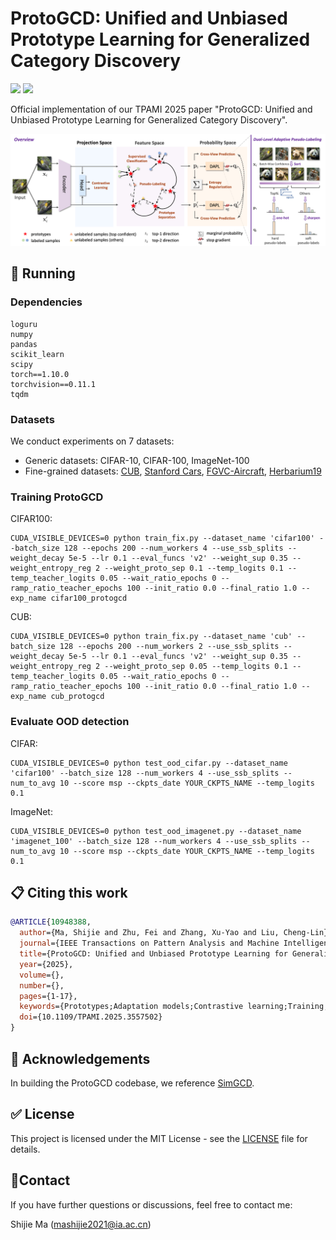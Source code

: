 # ProtoGCD: Unified and Unbiased Prototype Learning for Generalized Category Discovery

<a href='https://ieeexplore.ieee.org/document/10948388'><img src='https://img.shields.io/badge/-TPAMI%202025-purple'></a> <a href='https://arxiv.org/abs/2504.03755'><img src='https://img.shields.io/badge/ArXiv-2504.03755-red'></a> 

Official implementation of our TPAMI 2025 paper "ProtoGCD: Unified and Unbiased Prototype Learning for Generalized Category Discovery".

![method](assets/method.jpg)

## :running: ​Running

### Dependencies

```
loguru
numpy
pandas
scikit_learn
scipy
torch==1.10.0
torchvision==0.11.1
tqdm
```

### Datasets

We conduct experiments on 7 datasets:

* Generic datasets: CIFAR-10, CIFAR-100, ImageNet-100
* Fine-grained datasets: [CUB](https://drive.google.com/drive/folders/1kFzIqZL_pEBVR7Ca_8IKibfWoeZc3GT1), [Stanford Cars](https://ai.stanford.edu/~jkrause/cars/car_dataset.html), [FGVC-Aircraft](https://www.robots.ox.ac.uk/~vgg/data/fgvc-aircraft/), [Herbarium19](https://www.kaggle.com/c/herbarium-2019-fgvc6)

### Training ProtoGCD

CIFAR100:

```shell
CUDA_VISIBLE_DEVICES=0 python train_fix.py --dataset_name 'cifar100' --batch_size 128 --epochs 200 --num_workers 4 --use_ssb_splits --weight_decay 5e-5 --lr 0.1 --eval_funcs 'v2' --weight_sup 0.35 --weight_entropy_reg 2 --weight_proto_sep 0.1 --temp_logits 0.1 --temp_teacher_logits 0.05 --wait_ratio_epochs 0 --ramp_ratio_teacher_epochs 100 --init_ratio 0.0 --final_ratio 1.0 --exp_name cifar100_protogcd
```

CUB:

```shell
CUDA_VISIBLE_DEVICES=0 python train_fix.py --dataset_name 'cub' --batch_size 128 --epochs 200 --num_workers 2 --use_ssb_splits --weight_decay 5e-5 --lr 0.1 --eval_funcs 'v2' --weight_sup 0.35 --weight_entropy_reg 2 --weight_proto_sep 0.05 --temp_logits 0.1 --temp_teacher_logits 0.05 --wait_ratio_epochs 0 --ramp_ratio_teacher_epochs 100 --init_ratio 0.0 --final_ratio 1.0 --exp_name cub_protogcd
```

### Evaluate OOD detection

CIFAR:

```shell
CUDA_VISIBLE_DEVICES=0 python test_ood_cifar.py --dataset_name 'cifar100' --batch_size 128 --num_workers 4 --use_ssb_splits --num_to_avg 10 --score msp --ckpts_date YOUR_CKPTS_NAME --temp_logits 0.1
```

ImageNet:

```shell
CUDA_VISIBLE_DEVICES=0 python test_ood_imagenet.py --dataset_name 'imagenet_100' --batch_size 128 --num_workers 4 --use_ssb_splits --num_to_avg 10 --score msp --ckpts_date YOUR_CKPTS_NAME --temp_logits 0.1
```





## :clipboard: ​Citing this work

```bibtex
@ARTICLE{10948388,
  author={Ma, Shijie and Zhu, Fei and Zhang, Xu-Yao and Liu, Cheng-Lin},
  journal={IEEE Transactions on Pattern Analysis and Machine Intelligence}, 
  title={ProtoGCD: Unified and Unbiased Prototype Learning for Generalized Category Discovery}, 
  year={2025},
  volume={},
  number={},
  pages={1-17},
  keywords={Prototypes;Adaptation models;Contrastive learning;Training;Magnetic heads;Feature extraction;Estimation;Automobiles;Accuracy;Pragmatics;Generalized category discovery;open-world learning;prototype learning;semi-supervised learning},
  doi={10.1109/TPAMI.2025.3557502}
}
```



## :gift: ​Acknowledgements

In building the ProtoGCD codebase, we reference [SimGCD](https://github.com/CVMI-Lab/SimGCD).



## :white_check_mark: ​License

This project is licensed under the MIT License - see the [LICENSE](https://github.com/mashijie1028/ProtoGCD/blob/main/LICENSE) file for details.



## :email: ​Contact

If you have further questions or discussions, feel free to contact me:

Shijie Ma (mashijie2021@ia.ac.cn)